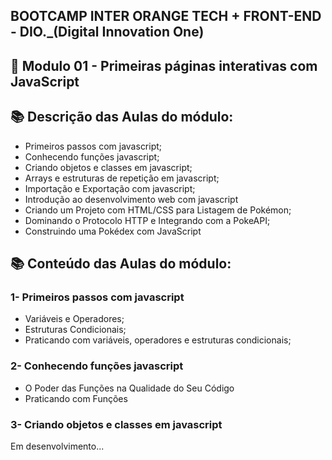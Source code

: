 ## BOOTCAMP INTER ORANGE TECH + FRONT-END - DIO._(Digital Innovation One)

## 📝 Modulo 01 - Primeiras páginas interativas com JavaScript

## 📚 Descrição das Aulas do módulo:
- Primeiros passos com javascript;
- Conhecendo funções javascript;
- Criando objetos e classes em javascript;
- Arrays e estruturas de repetição em javascript;
- Importação e Exportação com javascript;
- Introdução ao desenvolvimento web com javascript
- Criando um Projeto com HTML/CSS para Listagem de Pokémon;
- Dominando o Protocolo HTTP e Integrando com a PokeAPI;
- Construindo uma Pokédex com JavaScript


## 📚 Conteúdo das Aulas do módulo:
### 1- Primeiros passos com javascript
- Variáveis e Operadores;
- Estruturas Condicionais;
- Praticando com variáveis, operadores e estruturas condicionais;
### 2- Conhecendo funções javascript
- O Poder das Funções na Qualidade do Seu Código
- Praticando com Funções

### 3- Criando objetos e classes em javascript

Em desenvolvimento...